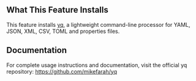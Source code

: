 ## What This Feature Installs

This feature installs [yq](https://github.com/mikefarah/yq), a lightweight command-line processor for YAML, JSON, XML, CSV, TOML and properties files.

## Documentation

For complete usage instructions and documentation, visit the official yq repository: https://github.com/mikefarah/yq